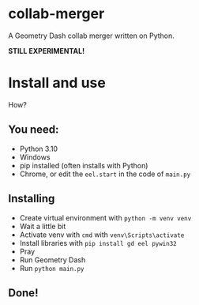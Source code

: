 # collab-merger
A Geometry Dash collab merger written on Python.

**STILL EXPERIMENTAL!**

# Install and use
How?

## You need: 

- Python 3.10
- Windows
- pip installed (often installs with Python)
- Chrome, or edit the ```eel.start``` in the code of ```main.py```

## Installing

- Create virtual environment with ```python -m venv venv```
- Wait a little bit
- Activate venv with ```cmd``` with ```venv\Scripts\activate```
- Install libraries with ```pip install gd eel pywin32```
- Pray
- Run Geometry Dash
- Run ```python main.py```

## Done!
